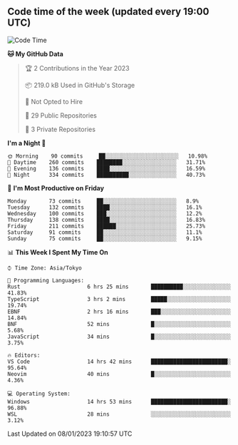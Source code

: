 ## Code time of the week (updated every 19:00 UTC)

<!--START_SECTION:waka-->
![Code Time](http://img.shields.io/badge/Code%20Time-1%2C467%20hrs%2014%20mins-blue)

**🐱 My GitHub Data** 

> 🏆 2 Contributions in the Year 2023
 > 
> 📦 219.0 kB Used in GitHub's Storage 
 > 
> 🚫 Not Opted to Hire
 > 
> 📜 29 Public Repositories 
 > 
> 🔑 3 Private Repositories  
 > 
**I'm a Night 🦉** 

```text
🌞 Morning    90 commits     ██░░░░░░░░░░░░░░░░░░░░░░░   10.98% 
🌆 Daytime    260 commits    ████████░░░░░░░░░░░░░░░░░   31.71% 
🌃 Evening    136 commits    ████░░░░░░░░░░░░░░░░░░░░░   16.59% 
🌙 Night      334 commits    ██████████░░░░░░░░░░░░░░░   40.73%

```
📅 **I'm Most Productive on Friday** 

```text
Monday       73 commits     ██░░░░░░░░░░░░░░░░░░░░░░░   8.9% 
Tuesday      132 commits    ████░░░░░░░░░░░░░░░░░░░░░   16.1% 
Wednesday    100 commits    ███░░░░░░░░░░░░░░░░░░░░░░   12.2% 
Thursday     138 commits    ████░░░░░░░░░░░░░░░░░░░░░   16.83% 
Friday       211 commits    ██████░░░░░░░░░░░░░░░░░░░   25.73% 
Saturday     91 commits     ██░░░░░░░░░░░░░░░░░░░░░░░   11.1% 
Sunday       75 commits     ██░░░░░░░░░░░░░░░░░░░░░░░   9.15%

```


📊 **This Week I Spent My Time On** 

```text
⌚︎ Time Zone: Asia/Tokyo

💬 Programming Languages: 
Rust                     6 hrs 25 mins       ██████████░░░░░░░░░░░░░░░   41.83% 
TypeScript               3 hrs 2 mins        █████░░░░░░░░░░░░░░░░░░░░   19.74% 
EBNF                     2 hrs 16 mins       ███░░░░░░░░░░░░░░░░░░░░░░   14.84% 
BNF                      52 mins             █░░░░░░░░░░░░░░░░░░░░░░░░   5.68% 
JavaScript               34 mins             █░░░░░░░░░░░░░░░░░░░░░░░░   3.75%

🔥 Editors: 
VS Code                  14 hrs 42 mins      ████████████████████████░   95.64% 
Neovim                   40 mins             █░░░░░░░░░░░░░░░░░░░░░░░░   4.36%

💻 Operating System: 
Windows                  14 hrs 53 mins      ████████████████████████░   96.88% 
WSL                      28 mins             ░░░░░░░░░░░░░░░░░░░░░░░░░   3.12%

```


 Last Updated on 08/01/2023 19:10:57 UTC
<!--END_SECTION:waka-->
